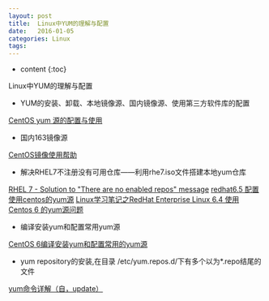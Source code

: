 ```yaml
---
layout: post
title:  Linux中YUM的理解与配置
date:   2016-01-05
categories: Linux
tags: 
---
```


* content
{:toc}


Linux中YUM的理解与配置






- YUM的安装、卸载、本地镜像源、国内镜像源、使用第三方软件库的配置

[CentOS yum 源的配置与使用](http://www.cnblogs.com/mchina/archive/2013/01/04/2842275.html)

- 国内163镜像源

[CentOS镜像使用帮助](http://mirrors.163.com/.help/centos.html)

- 解决RHEL7不注册没有可用仓库——利用rhe7.iso文件搭建本地yum仓库

[RHEL 7 - Solution to "There are no enabled repos" message](http://linuxconfig.org/rhel-7-solution-to-there-are-no-enabled-repos-message)
[ redhat6.5 配置使用centos的yum源](http://qingwang.blog.51cto.com/505009/1551228)
[Linux学习笔记之RedHat Enterprise Linux 6.4 使用 Centos 6 的yum源问题](http://www.th7.cn/system/lin/201402/50472.shtml)

- 编译安装yum和配置常用yum源

[CentOS 6编译安装yum和配置常用的yum源](http://akinlau.com/centos-6%E7%BC%96%E8%AF%91%E5%AE%89%E8%A3%85yum%E5%92%8C%E9%85%8D%E7%BD%AE%E5%B8%B8%E7%94%A8%E7%9A%84yum%E6%BA%90/)

- yum repository的安装,在目录 /etc/yum.repos.d/下有多个以为*.repo结尾的文件

[yum命令详解（自，update）](http://blog.chinaunix.net/uid-20684384-id-1895753.html)